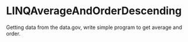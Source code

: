 # LINQAverageAndOrderDescending
Getting data from the data.gov, write simple program to get average and order.

